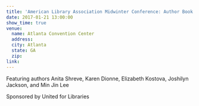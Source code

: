 ```yaml
---
title: 'American Library Association Midwinter Conference: Author Book Talk Luncheon'
date: 2017-01-21 13:00:00
show_time: true
venue:
  name: Atlanta Convention Center
  address:
  city: Atlanta
  state: GA
  zip:
link:
---
```



Featuring authors Anita Shreve, Karen Dionne, Elizabeth Kostova, Joshilyn Jackson, and Min Jin Lee

Sponsored by United for Libraries